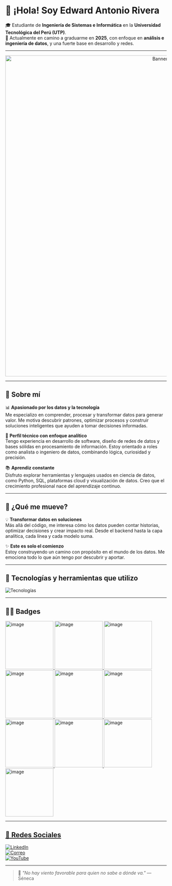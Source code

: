 # 👋 ¡Hola! Soy Edward Antonio Rivera

🎓 Estudiante de **Ingeniería de Sistemas e Informática** en la **Universidad Tecnológica del Perú (UTP)**.  
🎯 Actualmente en camino a graduarme en **2025**, con enfoque en **análisis e ingeniería de datos**, y una fuerte base en desarrollo y redes.

---
<p align="center">
  <img src="https://github.com/user-attachments/assets/3e5bdcec-5153-4310-8d17-cbcfaebf8970" alt="Banner GitHub" width="1000"/>
</p>

---

## 💼 Sobre mí

📊 **Apasionado por los datos y la tecnología**  
Me especializo en comprender, procesar y transformar datos para generar valor. Me motiva descubrir patrones, optimizar procesos y construir soluciones inteligentes que ayuden a tomar decisiones informadas.

🧠 **Perfil técnico con enfoque analítico**  
Tengo experiencia en desarrollo de software, diseño de redes de datos y bases sólidas en procesamiento de información. Estoy orientado a roles como analista o ingeniero de datos, combinando lógica, curiosidad y precisión.

📚 **Aprendiz constante**  
Disfruto explorar herramientas y lenguajes usados en ciencia de datos, como Python, SQL, plataformas cloud y visualización de datos. Creo que el crecimiento profesional nace del aprendizaje continuo.

---

## 🚀 ¿Qué me mueve?

💡 **Transformar datos en soluciones**  
Más allá del código, me interesa cómo los datos pueden contar historias, optimizar decisiones y crear impacto real. Desde el backend hasta la capa analítica, cada línea y cada modelo suma.

✨ **Este es solo el comienzo**  
Estoy construyendo un camino con propósito en el mundo de los datos. Me emociona todo lo que aún tengo por descubrir y aportar.

---

## 🧰 Tecnologías y herramientas que utilizo

![Tecnologías](https://skillicons.dev/icons?i=python,java,html,css,javascript,github,azure,aws,gcp,mysql,linux)

---
## 🧑‍💻 Badges
<a href="https://www.credly.com/earner/earned/badge/f0b5b201-b981-481f-b40c-f81bf798a4d6" target="blank">
<img width="150" height="150" alt="image" src="https://github.com/user-attachments/assets/10421c1f-f9ad-407c-bc40-0eecfdee5007" />
<a href="https://www.credly.com/earner/earned/badge/f0b5b201-b981-481f-b40c-f81bf798a4d6" target="blank">
<img width="150" height="150" alt="image" src="https://github.com/user-attachments/assets/555a83a3-5bad-42d4-96c4-a16a54c26768" />
<a href="https://www.credly.com/earner/earned/badge/1cea6cc7-26ff-4314-b73a-a3e5d517699c" target="blank">
<img width="150" height="150" alt="image" src="https://github.com/user-attachments/assets/6015fcc4-96bb-4b59-986b-b947e8ed1114" />
<a href="https://www.credly.com/badges/b6ed6ff1-f754-48d4-ae6b-b0e40bc28db3" target="blank">
<img width="150" height="150" alt="image" src="https://github.com/user-attachments/assets/40392c1e-3a5e-4415-bb3a-0d8a59112ede" />
<a href="https://www.credly.com/badges/cb154ecf-b5a3-484c-8e3a-1448f2b8e5f6" target="blank">
<img width="150" height="150" alt="image" src="https://github.com/user-attachments/assets/b1a31f6f-3896-4511-80ed-54651b4460c9" />
<a href="https://www.credly.com/badges/2dda3c31-6859-4933-960d-fc67a9d011ac" target="blank">
<img width="150" height="150" alt="image" src="https://github.com/user-attachments/assets/4e9cc32a-f8d2-4a97-806a-a3cf2ace7f95" />
<a href="https://www.credly.com/badges/732f27e5-1126-4ede-9968-37f06374d7f5" target="blank">
<img width="150" height="150" alt="image" src="https://github.com/user-attachments/assets/3f9da8b3-d6e6-4873-915c-62550d08946e" />
<a href="https://www.credly.com/badges/da77b1fd-24f2-4265-8751-1d545871046f" target="blank">
<img width="150" height="150" alt="image" src="https://github.com/user-attachments/assets/52716ec9-86b0-4d81-be67-0c1d68d51ded" />
<a href="https://www.credly.com/badges/40a8d8aa-87b2-4940-b2ee-3f2bb7fac454" target="blank">
<img width="150" height="150" alt="image" src="https://github.com/user-attachments/assets/19b9f2d3-0061-4eee-a8a0-a4388babdd88" />
<a href="https://www.credly.com/badges/c7823a1d-9dbb-4b6e-ad6e-646af5b2c7fc" target="blank">
<img width="150" height="150" alt="image" src="https://github.com/user-attachments/assets/90b5e355-e427-4885-ad6f-83df8913a661" />
  
---

## 📢 Redes Sociales

[![LinkedIn](https://img.shields.io/badge/LinkedIn-Edward%20Antonio-blue?style=for-the-badge&logo=linkedin)](https://www.linkedin.com/in/edward-antonio-rivera/)  
[![Correo](https://img.shields.io/badge/Gmail-edwardantonio227%40gmail.com-red?style=for-the-badge&logo=gmail)](mailto:edwardantonio227@gmail.com)  
[![YouTube](https://img.shields.io/badge/YouTube-Edward_Antonio-red?style=for-the-badge&logo=youtube)](https://www.youtube.com/@edwardantonio5771)

---

> 🧭 *"No hay viento favorable para quien no sabe a dónde va."* — Séneca
